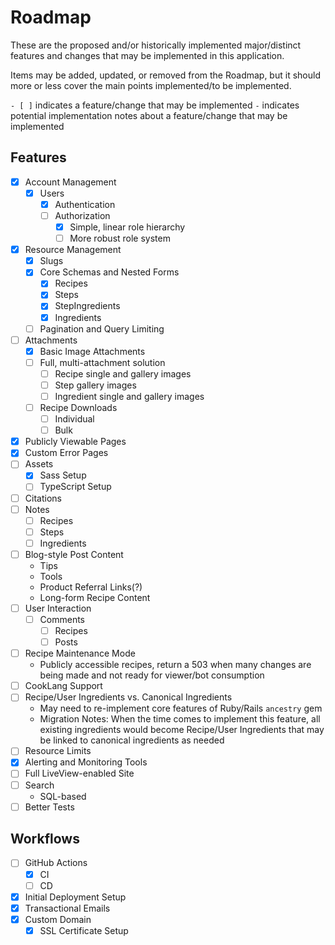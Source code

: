 # Roadmap

These are the proposed and/or historically implemented major/distinct features and changes that may be implemented in this application. 

Items may be added, updated, or removed from the Roadmap, but it should more or less cover the main points implemented/to be implemented.

`- [ ]` indicates a feature/change that may be implemented
`-` indicates potential implementation notes about a feature/change that may be implemented

## Features

- [X] Account Management
  - [X] Users
    - [X] Authentication
    - [ ] Authorization
      - [X] Simple, linear role hierarchy
      - [ ] More robust role system
- [X] Resource Management
    - [X] Slugs
    - [X] Core Schemas and Nested Forms
      - [X] Recipes
      - [X] Steps 
      - [X] StepIngredients
      - [X] Ingredients
    - [ ] Pagination and Query Limiting
- [ ] Attachments
  - [X] Basic Image Attachments
  - [ ] Full, multi-attachment solution
    - [ ] Recipe single and gallery images
    - [ ] Step gallery images
    - [ ] Ingredient single and gallery images
  - [ ] Recipe Downloads
    - [ ] Individual
    - [ ] Bulk
- [X] Publicly Viewable Pages
- [X] Custom Error Pages
- [ ] Assets
  - [X] Sass Setup
  - [ ] TypeScript Setup
- [ ] Citations
- [ ] Notes
  - [ ] Recipes
  - [ ] Steps
  - [ ] Ingredients
- [ ] Blog-style Post Content
  - Tips
  - Tools
  - Product Referral Links(?)
  - Long-form Recipe Content
- [ ] User Interaction
  - [ ] Comments
    - [ ] Recipes
    - [ ] Posts
- [ ] Recipe Maintenance Mode
  - Publicly accessible recipes, return a 503 when many changes are being made and not ready for viewer/bot consumption
- [ ] CookLang Support
- [ ] Recipe/User Ingredients vs. Canonical Ingredients
  - May need to re-implement core features of Ruby/Rails `ancestry` gem
  - Migration Notes: When the time comes to implement this feature, all existing ingredients would become Recipe/User Ingredients that may be linked to canonical ingredients as needed
- [ ] Resource Limits
- [X] Alerting and Monitoring Tools
- [ ] Full LiveView-enabled Site
- [ ] Search
  - SQL-based 
- [ ] Better Tests

## Workflows
- [ ] GitHub Actions
  - [X] CI
  - [ ] CD
- [X] Initial Deployment Setup
- [X] Transactional Emails
- [X] Custom Domain
  - [X] SSL Certificate Setup
